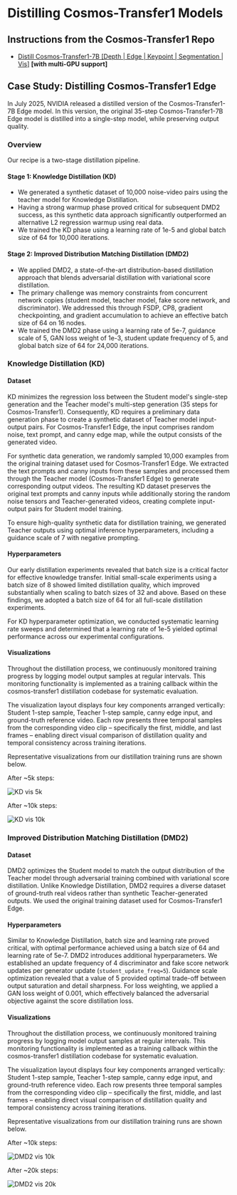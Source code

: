 # Distilling Cosmos-Transfer1 Models

## Instructions from the Cosmos-Transfer1 Repo

- [Distill Cosmos-Transfer1-7B [Depth | Edge | Keypoint | Segmentation | Vis]](https://github.com/nvidia-cosmos/cosmos-transfer1/blob/main/examples/distillation_cosmos_transfer1_7b.md) **[with multi-GPU support]**

## Case Study: Distilling Cosmos-Transfer1 Edge

In July 2025, NVIDIA released a distilled version of the Cosmos-Transfer1-7B Edge model. In this version, the original 35-step Cosmos-Transfer1-7B Edge model is distilled into a single-step model, while preserving output quality.

### Overview

Our recipe is a two-stage distillation pipeline.

#### Stage 1: Knowledge Distillation (KD)

- We generated a synthetic dataset of 10,000 noise-video pairs using the teacher model for Knowledge Distillation.
- Having a strong warmup phase proved critical for subsequent DMD2 success, as this synthetic data approach significantly outperformed an alternative L2 regression warmup using real data.
- We trained the KD phase using a learning rate of 1e-5 and global batch size of 64 for 10,000 iterations.

#### Stage 2: Improved Distribution Matching Distillation (DMD2)

- We applied DMD2, a state-of-the-art distribution-based distillation approach that blends adversarial distillation with variational score distillation.
- The primary challenge was memory constraints from concurrent network copies (student model, teacher model, fake score network, and discriminator). We addressed this through FSDP, CP8, gradient checkpointing, and gradient accumulation to achieve an effective batch size of 64 on 16 nodes.
- We trained the DMD2 phase using a learning rate of 5e-7, guidance scale of 5, GAN loss weight of 1e-3, student update frequency of 5, and global batch size of 64 for 24,000 iterations.

### Knowledge Distillation (KD)

#### Dataset

KD minimizes the regression loss between the Student model's single-step generation and the Teacher model's multi-step generation (35 steps for Cosmos-Transfer1). Consequently, KD requires a preliminary data generation phase to create a synthetic dataset of Teacher model input-output pairs. For Cosmos-Transfer1 Edge, the input comprises random noise, text prompt, and canny edge map, while the output consists of the generated video.

For synthetic data generation, we randomly sampled 10,000 examples from the original training dataset used for Cosmos-Transfer1 Edge. We extracted the text prompts and canny inputs from these samples and processed them through the Teacher model (Cosmos-Transfer1 Edge) to generate corresponding output videos. The resulting KD dataset preserves the original text prompts and canny inputs while additionally storing the random noise tensors and Teacher-generated videos, creating complete input-output pairs for Student model training.

To ensure high-quality synthetic data for distillation training, we generated Teacher outputs using optimal inference hyperparameters, including a guidance scale of 7 with negative prompting.

#### Hyperparameters

Our early distillation experiments revealed that batch size is a critical factor for effective knowledge transfer. Initial small-scale experiments using a batch size of 8 showed limited distillation quality, which improved substantially when scaling to batch sizes of 32 and above. Based on these findings, we adopted a batch size of 64 for all full-scale distillation experiments.

For KD hyperparameter optimization, we conducted systematic learning rate sweeps and determined that a learning rate of 1e-5 yielded optimal performance across our experimental configurations.

#### Visualizations

Throughout the distillation process, we continuously monitored training progress by logging model output samples at regular intervals. This monitoring functionality is implemented as a training callback within the cosmos-transfer1 distillation codebase for systematic evaluation.

The visualization layout displays four key components arranged vertically: Student 1-step sample, Teacher 1-step sample, canny edge input, and ground-truth reference video. Each row presents three temporal samples from the corresponding video clip – specifically the first, middle, and last frames – enabling direct visual comparison of distillation quality and temporal consistency across training iterations.

Representative visualizations from our distillation training runs are shown below.

After ~5k steps:

![KD vis 5k](../../assets/images/distillation/kd_transfer1_step5k.jpg)

After ~10k steps:

![KD vis 10k](../../assets/images/distillation/kd_transfer1_step10k.jpg)

### Improved Distribution Matching Distillation (DMD2)

#### Dataset

DMD2 optimizes the Student model to match the output distribution of the Teacher model through adversarial training combined with variational score distillation. Unlike Knowledge Distillation, DMD2 requires a diverse dataset of ground-truth real videos rather than synthetic Teacher-generated outputs. We used the original training dataset used for Cosmos-Transfer1 Edge.

#### Hyperparameters

Similar to Knowledge Distillation, batch size and learning rate proved critical, with optimal performance achieved using a batch size of 64 and learning rate of 5e-7. DMD2 introduces additional hyperparameters. We established an update frequency of 4 discriminator and fake score network updates per generator update (`student_update_freq=5`). Guidance scale optimization revealed that a value of 5 provided optimal trade-off between output saturation and detail sharpness. For loss weighting, we applied a GAN loss weight of 0.001, which effectively balanced the adversarial objective against the score distillation loss.

#### Visualizations

Throughout the distillation process, we continuously monitored training progress by logging model output samples at regular intervals. This monitoring functionality is implemented as a training callback within the cosmos-transfer1 distillation codebase for systematic evaluation.

The visualization layout displays four key components arranged vertically: Student 1-step sample, Teacher 1-step sample, canny edge input, and ground-truth reference video. Each row presents three temporal samples from the corresponding video clip – specifically the first, middle, and last frames – enabling direct visual comparison of distillation quality and temporal consistency across training iterations.

Representative visualizations from our distillation training runs are shown below.

After ~10k steps:

![DMD2 vis 10k](../../assets/images/distillation/dmd2_transfer1_step10k.jpg)

After ~20k steps:

![DMD2 vis 20k](../../assets/images/distillation/dmd2_transfer1_step20k.jpg)
